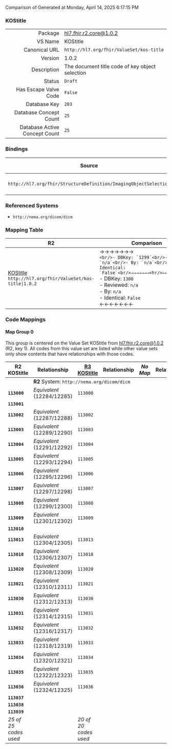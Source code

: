 Comparison of 
Generated at Monday, April 14, 2025 6:17:15 PM

### KOStitle

|      |     |
| ---: | --- |
| Package | hl7.fhir.r2.core@1.0.2 |
| VS Name | KOStitle |
| Canonical URL | `http://hl7.org/fhir/ValueSet/kos-title` |
| Version | 1.0.2 |
| Description | The document title code of key object selection |
| Status | `Draft` |
| Has Escape Valve Code | `False` |
| Database Key | `203` |
| Database Concept Count | `25` |
| Database Active Concept Count | `25` |
### Bindings

| Source | Element | Binding | Strength | Element Short |
| ------ | ------- | ------- | -------- | ------------- |
| `http://hl7.org/fhir/StructureDefinition/ImagingObjectSelection` | `ImagingObjectSelection.title` | `http://hl7.org/fhir/ValueSet/kos-title` | `Required` | Reason for selection |

### Referenced Systems

* `http://nema.org/dicom/dicm`
### Mapping Table

| R2 | Comparison | R3 | Comparison | R4 | Comparison | R4B | Comparison | R5
| --- | --- | --- | --- | --- | --- | --- | --- | ---
| [KOStitle](/docs/R2/ValueSets/KOStitle.md)<br/> `http://hl7.org/fhir/ValueSet/kos-title\|1.0.2` | →→→→→→→<br/>``<br/>- DBKey: `1299`<br/>- Reviewed: `n/a`<br/>- By: `n/a`<br/>- Identical: `False`<br/>→→→→→→→<hr/>←←←←←←←<br/>``<br/>- DBKey: `1300`<br/>- Reviewed: `n/a`<br/>- By: `n/a`<br/>- Identical: `False`<br/>←←←←←←←| [KOStitle](/docs/R3/ValueSets/KOStitle.md)<br/> `http://hl7.org/fhir/ValueSet/kos-title\|3.0.2` | <br/>*no map*<br/><hr/><br/>*no map*<br/>| | | | | | 
### Code Mappings


#### Map Group 0

This group is centered on the Value Set KOStitle from hl7.fhir.r2.core@1.0.2 (R2, key 1).
All codes from this value set are listed while other value sets only show contents that have relationships with those codes.

| R2 KOStitle| Relationship | [R3 KOStitle](/docs/R3/ValueSets/KOStitle.md)| Relationship | *No Map* | Relationship | *No Map* | Relationship | *No Map* 
| --- | --- | --- | --- | --- | --- | --- | --- | ---
| <td colspan="8">**R2** System: `http://nema.org/dicom/dicm`
| **`113000`**| _Equivalent_ <br/>(12284/12285)| `113000`| | | | | | | 
| **`113001`**| | | | | | | | | 
| **`113002`**| _Equivalent_ <br/>(12287/12288)| `113002`| | | | | | | 
| **`113003`**| _Equivalent_ <br/>(12289/12290)| `113003`| | | | | | | 
| **`113004`**| _Equivalent_ <br/>(12291/12292)| `113004`| | | | | | | 
| **`113005`**| _Equivalent_ <br/>(12293/12294)| `113005`| | | | | | | 
| **`113006`**| _Equivalent_ <br/>(12295/12296)| `113006`| | | | | | | 
| **`113007`**| _Equivalent_ <br/>(12297/12298)| `113007`| | | | | | | 
| **`113008`**| _Equivalent_ <br/>(12299/12300)| `113008`| | | | | | | 
| **`113009`**| _Equivalent_ <br/>(12301/12302)| `113009`| | | | | | | 
| **`113010`**| | | | | | | | | 
| **`113013`**| _Equivalent_ <br/>(12304/12305)| `113013`| | | | | | | 
| **`113018`**| _Equivalent_ <br/>(12306/12307)| `113018`| | | | | | | 
| **`113020`**| _Equivalent_ <br/>(12308/12309)| `113020`| | | | | | | 
| **`113021`**| _Equivalent_ <br/>(12310/12311)| `113021`| | | | | | | 
| **`113030`**| _Equivalent_ <br/>(12312/12313)| `113030`| | | | | | | 
| **`113031`**| _Equivalent_ <br/>(12314/12315)| `113031`| | | | | | | 
| **`113032`**| _Equivalent_ <br/>(12316/12317)| `113032`| | | | | | | 
| **`113033`**| _Equivalent_ <br/>(12318/12319)| `113033`| | | | | | | 
| **`113034`**| _Equivalent_ <br/>(12320/12321)| `113034`| | | | | | | 
| **`113035`**| _Equivalent_ <br/>(12322/12323)| `113035`| | | | | | | 
| **`113036`**| _Equivalent_ <br/>(12324/12325)| `113036`| | | | | | | 
| **`113037`**| | | | | | | | | 
| **`113038`**| | | | | | | | | 
| **`113039`**| | | | | | | | | 
| *25 of 25 codes used* | | *20 of 20 codes used* | | | | | | 

